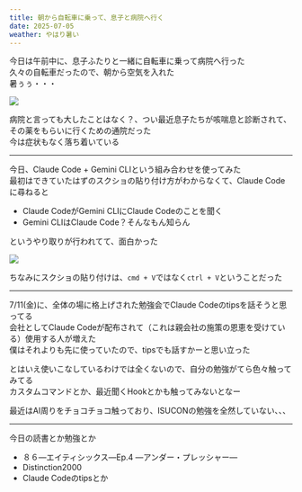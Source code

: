 ```yaml
---
title: 朝から自転車に乗って、息子と病院へ行く
date: 2025-07-05
weather: やはり暑い
---
```

今日は午前中に、息子ふたりと一緒に自転車に乗って病院へ行った  
久々の自転車だったので、朝から空気を入れた  
暑ぅぅ・・・

![](https://images.kechiiiiin.com/diary/20250921154124.jpeg)

病院と言っても大したことはなく？、つい最近息子たちが咳喘息と診断されて、その薬をもらいに行くための通院だった  
今は症状もなく落ち着いている

---

今日、Claude Code + Gemini CLIという組み合わせを使ってみた  
最初はできていたはずのスクショの貼り付け方がわからなくて、Claude Codeに尋ねると

- Claude CodeがGemini CLIにClaude Codeのことを聞く
- Gemini CLIはClaude Code？そんなもん知らん

というやり取りが行われてて、面白かった

![](https://images.kechiiiiin.com/diary/20250921161056.png)

ちなみにスクショの貼り付けは、`cmd + V`ではなく`ctrl + V`ということだった

---

7/11(金)に、全体の場に格上げされた勉強会でClaude Codeのtipsを話そうと思ってる  
会社としてClaude Codeが配布されて（これは親会社の施策の恩恵を受けている）使用する人が増えた  
僕はそれよりも先に使っていたので、tipsでも話すかーと思い立った

とはいえ使いこなしているわけでは全くないので、自分の勉強がてら色々触ってみてる  
カスタムコマンドとか、最近聞くHookとかも触ってみないとなー

最近はAI周りをチョコチョコ触っており、ISUCONの勉強を全然していない、、、

---

今日の読書とか勉強とか
- ８６―エイティシックス―Ep.4 ―アンダー・プレッシャー―
- Distinction2000
- Claude Codeのtipsとか
